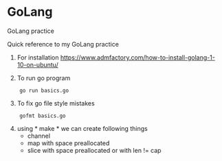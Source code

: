 # GoLang
GoLang practice

Quick reference to my GoLang practice

1. For installation https://www.admfactory.com/how-to-install-golang-1-10-on-ubuntu/

2. To run go program 
```
	go run basics.go
```
3. To fix go file style mistakes
```
	gofmt basics.go
```
4. using * make * we can create following things
	* channel
	* map with space preallocated
	* slice with space preallocated or with len != cap 